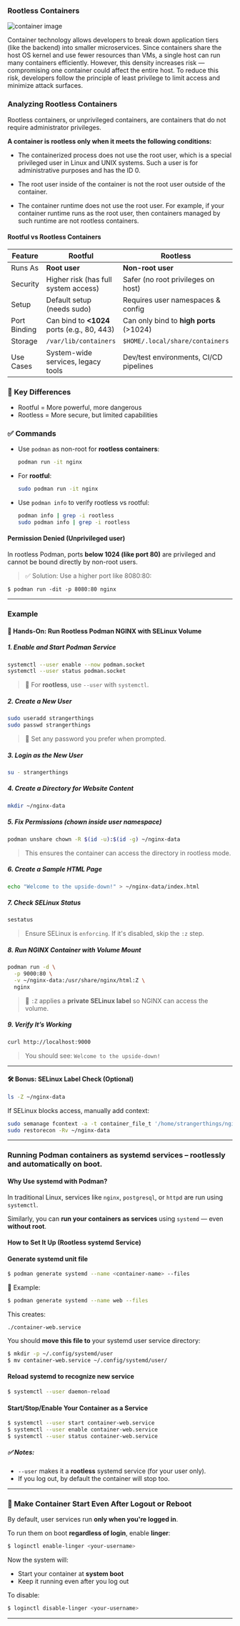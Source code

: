 ### Rootless Containers 

![container image ](https://www.atatus.com/blog/content/images/size/w960/2024/04/Docker-Clean-up-1.png)

Container technology allows developers to break down application tiers (like the backend) into smaller microservices. Since containers share the host OS kernel and use fewer resources than VMs, a single host can run many containers efficiently. However, this density increases risk — compromising one container could affect the entire host. To reduce this risk, developers follow the principle of least privilege to limit access and minimize attack surfaces.


### Analyzing Rootless Containers
Rootless containers, or unprivileged containers, are containers that do not require administrator privileges.

**A container is rootless only when it meets the following conditions:**

- The containerized process does not use the root user, which is a special privileged user in Linux and UNIX systems. Such a user is for administrative purposes and has the ID 0.

- The root user inside of the container is not the root user outside of the container.

- The container runtime does not use the root user. For example, if your container runtime runs as the root user, then containers managed by such runtime are not rootless containers.




####  **Rootful vs Rootless Containers**

| Feature      | **Rootful**                                 | **Rootless**                            |
| ------------ | ------------------------------------------- | --------------------------------------- |
| Runs As      | **Root user**                               | **Non-root user**                       |
| Security     | Higher risk (has full system access)        | Safer (no root privileges on host)      |
| Setup        | Default setup (needs sudo)                  | Requires user namespaces & config       |
| Port Binding | Can bind to **<1024** ports (e.g., 80, 443) | Can only bind to **high ports** (>1024) |
| Storage      | `/var/lib/containers`                       | `$HOME/.local/share/containers`         |
| Use Cases    | System-wide services, legacy tools          | Dev/test environments, CI/CD pipelines  |



### 🔐 Key Differences

* Rootful = More powerful, more dangerous
* Rootless = More secure, but limited capabilities



### ✅ Commands 

* Use `podman` as non-root for **rootless containers**:

  ```bash
  podman run -it nginx
  ```

* For **rootful**:

  ```bash
  sudo podman run -it nginx
  ```

* Use `podman info` to verify rootless vs rootful:

  ```bash
  podman info | grep -i rootless
  sudo podman info | grep -i rootless
  ```
#### Permission Denied (Unprivileged user)
In rootless Podman, ports **below 1024 (like port 80)** are privileged and cannot be bound directly by non-root users.

> ✅ Solution: Use a higher port like 8080:80:
```
$ podman run -dit -p 8080:80 nginx
```
---

### Example 


#### 🧪 **Hands-On: Run Rootless Podman NGINX with SELinux Volume**

#####  1. **Enable and Start Podman Service**


```bash
systemctl --user enable --now podman.socket
systemctl --user status podman.socket
```

> 📌 For **rootless**, use `--user` with `systemctl`.



#####  2. **Create a New User**

```bash
sudo useradd strangerthings
sudo passwd strangerthings
```

> 🔑 Set any password you prefer when prompted.



##### 3. **Login as the New User**

```bash
su - strangerthings
```


#####  4. **Create a Directory for Website Content**

```bash
mkdir ~/nginx-data
```



#####  5. **Fix Permissions (chown inside user namespace)**

```bash
podman unshare chown -R $(id -u):$(id -g) ~/nginx-data
```

> This ensures the container can access the directory in rootless mode.



#####  6. **Create a Sample HTML Page**

```bash
echo "Welcome to the upside-down!" > ~/nginx-data/index.html
```



#####  7. **Check SELinux Status**

```bash
sestatus
```

> Ensure SELinux is `enforcing`. If it's disabled, skip the `:z` step.



#####  8. **Run NGINX Container with Volume Mount**

```bash
podman run -d \
  -p 9000:80 \
  -v ~/nginx-data:/usr/share/nginx/html:Z \
  nginx
```

> 🔁 `:Z` applies a **private SELinux label** so NGINX can access the volume.



#####  9. **Verify It’s Working**

```bash
curl http://localhost:9000
```

> You should see: `Welcome to the upside-down!`

---

#### 🛠️ Bonus: SELinux Label Check (Optional)

```bash
ls -Z ~/nginx-data
```

If SELinux blocks access, manually add context:

```bash
sudo semanage fcontext -a -t container_file_t '/home/strangerthings/nginx-data(/.*)?'
sudo restorecon -Rv ~/nginx-data
```

---

### Running Podman containers as systemd services – rootlessly and automatically on boot.


####  Why Use systemd with Podman?

In traditional Linux, services like `nginx`, `postgresql`, or `httpd` are run using `systemctl`.

Similarly, you can **run your containers as services** using `systemd` — even **without root**.


####  How to Set It Up (Rootless systemd Service)

####   Generate systemd unit file

```bash
$ podman generate systemd --name <container-name> --files
```

📌 Example:

```bash
$ podman generate systemd --name web --files
```

This creates:

```
./container-web.service
```

You should **move this file to** your systemd user service directory:

```bash
$ mkdir -p ~/.config/systemd/user
$ mv container-web.service ~/.config/systemd/user/
```


####  Reload systemd to recognize new service

```bash
$ systemctl --user daemon-reload
```



####  Start/Stop/Enable Your Container as a Service

```bash
$ systemctl --user start container-web.service
$ systemctl --user enable container-web.service
$ systemctl --user status container-web.service
```

##### ✅ Notes:

* `--user` makes it a **rootless** systemd service (for your user only).
* If you log out, by default the container will stop too.

---

### 🧷 Make Container Start Even After Logout or Reboot

By default, user services run **only when you're logged in**.

To run them on boot **regardless of login**, enable **linger**:

```bash
$ loginctl enable-linger <your-username>
```

Now the system will:

* Start your container at **system boot**
* Keep it running even after you log out

To disable:

```bash
$ loginctl disable-linger <your-username>
```

---













